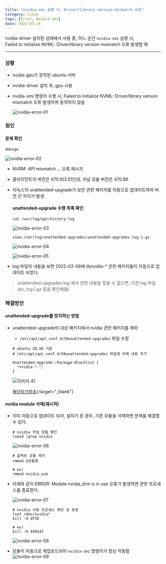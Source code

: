 ```yaml
---
title: "nvidia-smi 실행 시, Driver/library version mismatch 오류"
category: Linux
tags: [Error, Nvidia-smi]
date: 2022-03-24
---
```


nvidia-driver 설치된 상태에서 사용 중, 어느 순간 `nvidia-smi` 실행 시,  
Failed to initialize NVML: Driver/library version mismatch 오류 발생할 때  

------


### 상황

- nvidia gpu가 장착된 ubuntu 서버
- nvidia-driver 설치 후, gpu 사용
- nvidia-smi 명령어 수행 시, Failed to initialize NVML: Driver/library version mismatch 오류 발생하며 동작하지 않음

  ![nvidia-error-01](https://user-images.githubusercontent.com/76153041/159899223-2e10ca48-c076-4384-8162-d07eccd9c06d.png)

### 원인  

#### 문제 확인

  ```shell
  dmesge
  ```
  ![nvidia-error-02](https://user-images.githubusercontent.com/76153041/159899571-6bd84838-cc76-4ae3-9f9e-391564d4c4a1.png)  

- NVRM: API mismatch ... 오류 메시지
- 클라이언트의 버전은 470.103.01인데, 커널 모듈 버전은 470.86  
- 리눅스의 unattended-upgrade가 보안 관련 패키지를 자동으로 업데이트하여 버전 간 차이가 발생

  #### unattended-upgrade 수행 목록 확인
  
  ```shell
  cat /var/log/apt/history.log
  ```  

  ![nvidia-error-03](https://user-images.githubusercontent.com/76153041/159901192-57d1870e-d0ce-4870-8dd8-35b597c89f91.png)  


  ```shell
  view /var/log/unattended-upgrades/unattended-upgrades.log.1.gz
  ```  

  ![nvidia-error-04](https://user-images.githubusercontent.com/76153041/159901243-4a9784c3-69ad-485e-be1d-15e1ece17b76.png)  

  ![nvidia-error-05](https://user-images.githubusercontent.com/76153041/159901195-00637157-36e7-4bc4-b490-278201990596.png)  

- log 파일의 내용을 보면 2022-02-08에 libnvidia-* 관련 패키지들이 자동으로 업데이트 되었다.

> unattended-upgrades.log 에서 관련 내용을 찾을 수 없으면, 이전 log 파일(ex, log.1.gz 등을 확인해봄)


### 해결방안

#### unattended-upgrade를 방지하는 방법

- unattended-upgrade의 대상 패키지에서 nvidia 관련 패키지를 제외  
  - `/etc/apt/apt.conf.d/50unattended-upgrades` 파일 수정

  ``` shell
  # ubuntu 20.04 기준
  # /etc/apt/apt.conf.d/50unattended-upgrades 파일에 아래 내용 추가
  
  Unattended-Upgrade::Package-Blacklist {
    "nvidia-*.";
  }    
  ```  
  
  ![이미지 41](https://user-images.githubusercontent.com/76153041/183000202-374ce1b1-ae1e-46d2-8374-63c91c2ddae4.png)  


  [해당링크참조](https://blog.ggaman.com/1029){:target="_blank"}

#### nvidia module 삭제(재시작)

- 이미 자동으로 업데이트 되어, 설치가 된 경우, 기존 모듈을 삭제하면 문제를 해결할 수 있다.  
  ``` shell
  # nvidia 커널 모듈 확인
  lsmod |grep nvidia
  ```  

  ![nvidia-error-06](https://user-images.githubusercontent.com/76153041/159901287-a51e2c73-38ea-490d-9638-9cbc9e92ad61.png)  

  ``` shell
  # 출력된 모듈 제거
  rmmod $모듈명
  
  # ex)
  rmmod nvidia_uvm
  ```  

- 아래와 같이 ERROR: Module nvidia_drm is in use 오류가 발생하면 관련 프로세스를 종료한다.  

  ![nvidia-error-07](https://user-images.githubusercontent.com/76153041/159902947-16947caf-9940-42f2-8f37-34aad3c1d7ab.png)  

  ```shell
  # nvidia 사용 프로세스 확인 및 종료
  lsof /dev/nvidia*
  kill -9 $PID
  
  # ex)
  kill -9 449143
  ```  

  ![nvidia-error-08](https://user-images.githubusercontent.com/76153041/159903271-b8e198b2-077b-4bd5-8499-046846713f0d.png)  
  

- 모듈이 자동으로 재업로드되어 `nvidia-smi` 명령어가 정상 작동함
![nvidia-error-09](https://user-images.githubusercontent.com/76153041/159903143-af2f7b1e-3098-4322-b79d-8ae6808b0dc0.png)

